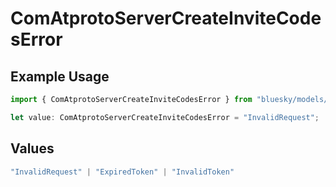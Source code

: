 # ComAtprotoServerCreateInviteCodesError

## Example Usage

```typescript
import { ComAtprotoServerCreateInviteCodesError } from "bluesky/models/errors";

let value: ComAtprotoServerCreateInviteCodesError = "InvalidRequest";
```

## Values

```typescript
"InvalidRequest" | "ExpiredToken" | "InvalidToken"
```